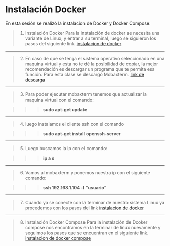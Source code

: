 Instalación Docker
===
En esta sesión se realizó la instalacion de Docker y Docker Compose:

>1. Instalación Docker Para la instalación de docker se necesita una variante de Linux, y entrar a su terminal, luego se siguieron los pasos del siguiente link. [instalacion de docker](https://docs.docker.com/engine/install/ubuntu/)
---
>2. En caso de que se tenga el sistema operativo seleccionado en una maquina virtual y esta no te dé la posibilidad de copiar, la mejor recomendación es descargar un programa que te permita esa función. Para esta clase se descargó Mobaxterm. [link de descarga](https://mobaxterm.mobatek.net/)
---
>3. Para poder ejecutar mobaxterm tenemos que actualizar la maquina virtual con el comando:

> > > **sudo apt-get update**
---
>4. luego instalamos el cliente ssh con el comando 

> > > **sudo apt-get install openssh-server**
---
>5. Luego buscamos la ip con el comando:

> > > **ip a s**
---
>6. Vamos al mobaxterm y ponemos nuestra ip con el siguiente comando:

> > > **ssh 192.168.1.104 -l "usuario"**
---
>7. Cuando ya se conecte con la terminar de nuestro sistema Linux ya procedemos con los pasos del link [instalacion de docker](https://docs.docker.com/engine/install/ubuntu/)
---
>8. Instalación Docker Compose Para la instalación de Dcoker compose nos encontramos en la terminar de linux nuevamente y seguimos los pasos que se encuentran en el siguiente link. [instalacion de docker compose](https://docs.docker.com/engine/install/ubuntu/)